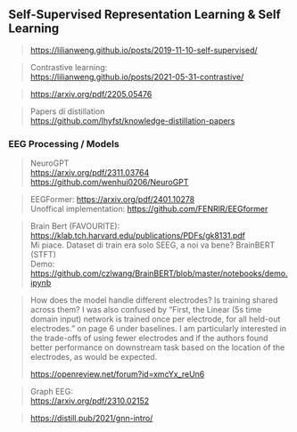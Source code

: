 ## Self-Supervised Representation Learning & Self Learning
> https://lilianweng.github.io/posts/2019-11-10-self-supervised/

> Contrastive learning: <br>
> https://lilianweng.github.io/posts/2021-05-31-contrastive/

> https://arxiv.org/pdf/2205.05476 
 
> Papers di distillation <br>
> https://github.com/lhyfst/knowledge-distillation-papers

### EEG Processing / Models
> NeuroGPT <br>
> https://arxiv.org/pdf/2311.03764 <br>
> https://github.com/wenhui0206/NeuroGPT

> EEGFormer: 
> https://arxiv.org/pdf/2401.10278 <br>
> Unoffical implementation: https://github.com/FENRlR/EEGformer

> Brain Bert (FAVOURITE):
> https://klab.tch.harvard.edu/publications/PDFs/gk8131.pdf <br>
> Mi piace. Dataset di train era solo SEEG, a noi va bene? BrainBERT (STFT) <br>
> Demo: https://github.com/czlwang/BrainBERT/blob/master/notebooks/demo.ipynb

>How does the model handle different electrodes? Is training shared across them? I was also confused by “First, the Linear (5s time domain input) network is trained once per electrode, for all held-out electrodes.” on page 6 under baselines.
I am particularly interested in the trade-offs of using fewer electrodes and if the authors found better performance on downstream task based on the location of the electrodes, as would be expected.
>
> https://openreview.net/forum?id=xmcYx_reUn6


> Graph EEG: <br> 
> https://arxiv.org/pdf/2310.02152

> https://distill.pub/2021/gnn-intro/